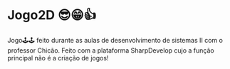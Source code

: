 # Jogo2D 😎😁👍
Jogo🕹🕹 feito durante as aulas de desenvolvimento de sistemas II com o professor Chicão. Feito com a plataforma SharpDevelop cujo a função principal não é a criação de jogos!
